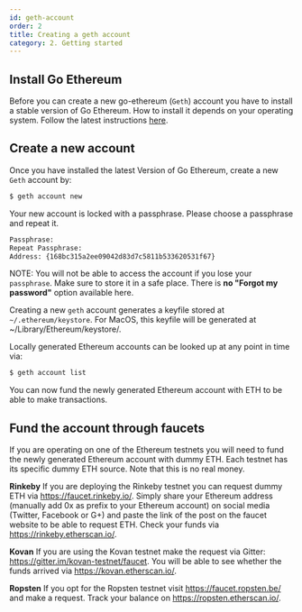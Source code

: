 ```yaml
---
id: geth-account
order: 2
title: Creating a geth account
category: 2. Getting started
---
```


## Install Go Ethereum

Before you can create a new go-ethereum (`Geth`) account you have to install a stable version of Go Ethereum. How to install it depends on your operating system. Follow the latest instructions [here](https://github.com/ethereum/go-ethereum/wiki/Building-Ethereum). 


## Create a new account

Once you have installed the latest Version of Go Ethereum, create a new ```Geth``` account by:

  ```bash
  $ geth account new
  ```

  Your new account is locked with a passphrase. Please choose a passphrase and repeat it.
  
  ```bash
  Passphrase:
  Repeat Passphrase:
  Address: {168bc315a2ee09042d83d7c5811b533620531f67}
  ```
  
NOTE: You will not be able to access the account if you lose your `passphrase`. Make sure to store it in a safe place. There is  **no "Forgot my password"** option available here.

Creating a new `geth` account generates a keyfile stored at `~/.ethereum/keystore`. For MacOS, this keyfile will be generated at ~/Library/Ethereum/keystore/.

Locally generated Ethereum accounts can be looked up at any point in time via:

```bash
$ geth account list
```

You can now fund the newly generated Ethereum account with ETH to be able to make transactions. 


## Fund the account through faucets

If you are operating on one of the Ethereum testnets you will need to fund the newly generated Ethereum account with dummy ETH. Each testnet has its specific dummy ETH source. Note that this is no real money. 

**Rinkeby** 
If you are deploying the Rinkeby testnet you can request dummy ETH via https://faucet.rinkeby.io/. Simply share your Ethereum address (manually add 0x as prefix to your Ethereum account) on social media (Twitter, Facebook or G+) and paste the link of the post on the faucet website to be able to request ETH. Check your funds via https://rinkeby.etherscan.io/.

**Kovan** 
If you are using the Kovan testnet make the request via Gitter: https://gitter.im/kovan-testnet/faucet. You will be able to see whether the funds arrived via https://kovan.etherscan.io/.

**Ropsten**
If you opt for the Ropsten testnet visit https://faucet.ropsten.be/ and make a request. Track your balance on https://ropsten.etherscan.io/.
